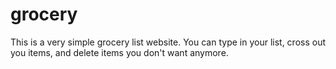 # grocery
This is a very simple grocery list website.
You can type in your list, cross out you items,
and delete items you don't want anymore.
